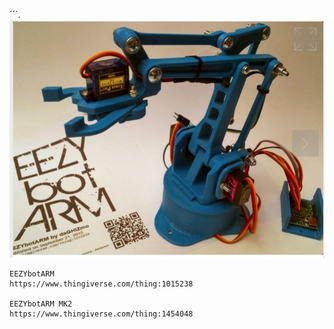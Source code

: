 ´´´. 
![alt text](ro1.png)


```
EEZYbotARM
https://www.thingiverse.com/thing:1015238

EEZYbotARM MK2
https://www.thingiverse.com/thing:1454048

```
